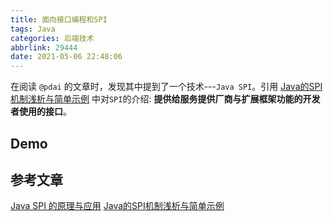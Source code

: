 ```yaml
---
title: 面向接口编程和SPI
tags: Java
categories: 后端技术
abbrlink: 29444
date: 2021-05-06 22:48:06
---
```


在阅读 `@pdai` 的文章时，发现其中提到了一个技术---`Java SPI`。引用 [Java的SPI机制浅析与简单示例](https://blog.csdn.net/zmx729618/article/details/53285416) 中对`SPI`的介绍: **提供给服务提供厂商与扩展框架功能的开发者使用的接口**。

## Demo

## 参考文章
[Java SPI 的原理与应用](https://crossoverjie.top/2020/02/24/wheel/cicada8-spi/)
[Java的SPI机制浅析与简单示例](https://blog.csdn.net/zmx729618/article/details/53285416)